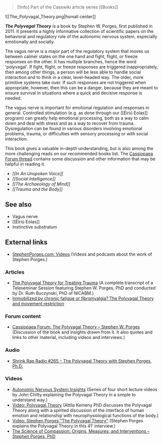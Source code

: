 > [!info] Part of the Casswiki article series [[Books]]

![[The_Polyvagal_Theory.png|hsmall center]]


_**The Polyvagal Theory**_ is a book by Stephen W. Porges, first published in 2011. It presents a highly informative collection of scientific papers on the behavioral and regulatory role of the autonomic nervous system, especially emotionally and socially.

The vagus nerve is a major part of the regulatory system that moves us between calmer states on the one hand and fight, flight, or freeze responses on the other. It has multiple branches, hence the word 'polyvagal'. If fight, flight, or freeze responses are triggered inappropriately, then among other things, a person will be less able to handle social interaction and to think in a clear, level-headed way. The older, more primitive systems take over. If such responses are not triggered when appropriate, however, then this can be a danger, because they are meant to ensure survival in situations where a quick and decisive response is needed.

The vagus nerve is important for emotional regulation and responses in general. Controlled stimulation (e.g. as done through our [[Éiriú Eolas]] program) can greatly help emotional processing, both as a way to calm down and deal with stress and as a way to recover from trauma. Dysregulation can be found in various disorders involving emotional problems, trauma, or difficulties with sensory processing or with social interaction.

This book gives a valuable in-depth understanding, but is also among the more challenging reads on our recommended books list. The [Cassiopaea Forum thread](https://cassiopaea.org/forum/index.php/topic,23603.0.html) contains some discussion and other information that may be helpful in reading it.

*   _[[In An Unspoken Voice]]_
*   _[[Social Intelligence]]_
*   _[[The Archaeology of Mind]]_
*   _[[Trauma and the Body]]_

See also
--------

*   Vagus nerve
*   [[Éiriú Eolas]]
*   Instinctive substratum

External links
--------------

*   [StephenPorges.com: Videos](http://stephenporges.com/index.php/videos) (Videos and podcasts about the work of Stephen Porges.)

### Articles

*   [The Polyvagal Theory for Treating Trauma](http://stephenporges.com/images/stephen%20porges%20interview%20nicabm.pdf) (A complete transcript of a Teleseminar Session featuring Stephen W. Porges, PhD and conducted by Dr. Ruth Buczynski, PhD of NICABM.)
*   [Immobilized by chronic fatigue or fibromyalgia? The Polyvagal Theory and movement restriction](http://www.sott.net/article/271303-Immobilized-by-chronic-fatigue-or-fibromyalgia-The-Polyvagal-Theory-and-movement-restriction)

### Forum content

*   [Cassiopaea Forum: The Polyvagal Theory – Stephen W. Porges](https://cassiopaea.org/forum/index.php/topic,23603.0.html) (Discussion of the book and insights drawn from it. It also quotes and links to other material, including videos and interviews.)

### Audio

*   [Shrink Rap Radio #265 – The Polyvagal Theory with Stephen Porges, Ph.D.](http://shrinkrapradio.com/265-the-polyvagal-theory-with-stephen-porges-ph-d/)

### Videos

*   [Autonomic Nervous System Insights](http://www.youtube.com/watch?v=K_E7MHn00Tc) (Series of four short lecture videos by John Chitty explaining the Polyvagal Theory in a simple to understand way.)
*   [Video: Polyvagal Theory](http://youtu.be/Mb1FTs8j_sY) (Attila Kemeny PhD discusses the Polyvagal Theory along with a spirited discussion of the interface of human emotion and relationship with neurophysiological functions of the body.)
*   [Video: Stephen Porges "The Polyvagal Theory"](http://youtu.be/8tz146HQotY) (Stephen Porges explains the Polyvagal Theory in this 41' interview.)
*   [The Science of Compassion: Origins, Measures, and Interventions – Stephen Porges, PhD](http://www.sott.net/article/264131-Origins-and-conceptual-models-of-compassion)